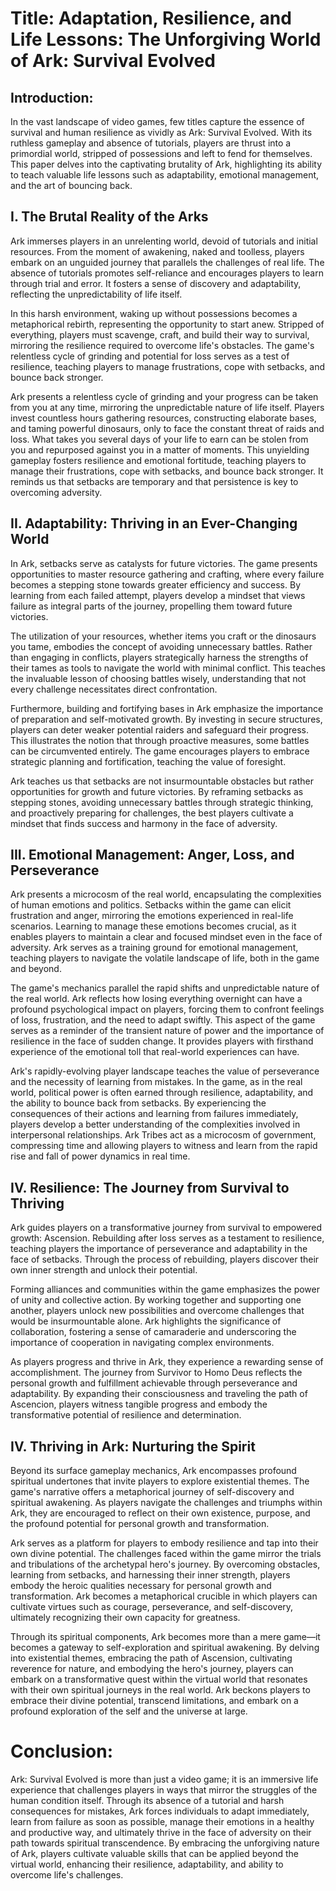 # Title: Adaptation, Resilience, and Life Lessons: The Unforgiving World of Ark: Survival Evolved

## Introduction:
In the vast landscape of video games, few titles capture the essence of survival and human resilience as vividly as Ark: Survival Evolved. With its ruthless gameplay and absence of tutorials, players are thrust into a primordial world, stripped of possessions and left to fend for themselves. This paper delves into the captivating brutality of Ark, highlighting its ability to teach valuable life lessons such as adaptability, emotional management, and the art of bouncing back.

## I. The Brutal Reality of the Arks
Ark immerses players in an unrelenting world, devoid of tutorials and initial resources. From the moment of awakening, naked and toolless, players embark on an unguided journey that parallels the challenges of real life. The absence of tutorials promotes self-reliance and encourages players to learn through trial and error. It fosters a sense of discovery and adaptability, reflecting the unpredictability of life itself.

In this harsh environment, waking up without possessions becomes a metaphorical rebirth, representing the opportunity to start anew. Stripped of everything, players must scavenge, craft, and build their way to survival, mirroring the resilience required to overcome life's obstacles. The game's relentless cycle of grinding and potential for loss serves as a test of resilience, teaching players to manage frustrations, cope with setbacks, and bounce back stronger.

Ark presents a relentless cycle of grinding and your progress can be taken from you at any time, mirroring the unpredictable nature of life itself. Players invest countless hours gathering resources, constructing elaborate bases, and taming powerful dinosaurs, only to face the constant threat of raids and loss. What takes you several days of your life to earn can be stolen from you and repurposed against you in a matter of moments. This unyielding gameplay fosters resilience and emotional fortitude, teaching players to manage their frustrations, cope with setbacks, and bounce back stronger. It reminds us that setbacks are temporary and that persistence is key to overcoming adversity.


## II. Adaptability: Thriving in an Ever-Changing World
In Ark, setbacks serve as catalysts for future victories. The game presents opportunities to master resource gathering and crafting, where every failure becomes a stepping stone towards greater efficiency and success. By learning from each failed attempt, players develop a mindset that views failure as integral parts of the journey, propelling them toward future victories.

The utilization of your resources, whether items you craft or the dinosaurs you tame, embodies the concept of avoiding unnecessary battles. Rather than engaging in conflicts, players strategically harness the strengths of their tames as tools to navigate the world with minimal conflict. This teaches the invaluable lesson of choosing battles wisely, understanding that not every challenge necessitates direct confrontation.

Furthermore, building and fortifying bases in Ark emphasize the importance of preparation and self-motivated growth. By investing in secure structures, players can deter weaker potential raiders and safeguard their progress. This illustrates the notion that through proactive measures, some battles can be circumvented entirely. The game encourages players to embrace strategic planning and fortification, teaching the value of foresight.

Ark teaches us that setbacks are not insurmountable obstacles but rather opportunities for growth and future victories. By reframing setbacks as stepping stones, avoiding unnecessary battles through strategic thinking, and proactively preparing for challenges, the best players cultivate a mindset that finds success and harmony in the face of adversity.


## III. Emotional Management: Anger, Loss, and Perseverance
Ark presents a microcosm of the real world, encapsulating the complexities of human emotions and politics. Setbacks within the game can elicit frustration and anger, mirroring the emotions experienced in real-life scenarios. Learning to manage these emotions becomes crucial, as it enables players to maintain a clear and focused mindset even in the face of adversity. Ark serves as a training ground for emotional management, teaching players to navigate the volatile landscape of life, both in the game and beyond.

The game's mechanics parallel the rapid shifts and unpredictable nature of the real world. Ark reflects how losing everything overnight can have a profound psychological impact on players, forcing them to confront feelings of loss, frustration, and the need to adapt swiftly. This aspect of the game serves as a reminder of the transient nature of power and the importance of resilience in the face of sudden change. It provides players with firsthand experience of the emotional toll that real-world experiences can have.

Ark's rapidly-evolving player landscape teaches the value of perseverance and the necessity of learning from mistakes. In the game, as in the real world, political power is often earned through resilience, adaptability, and the ability to bounce back from setbacks. By experiencing the consequences of their actions and learning from failures immediately, players develop a better understanding of the complexities involved in interpersonal relationships. Ark Tribes act as a microcosm of government, compressing time and allowing players to witness and learn from the rapid rise and fall of power dynamics in real time.


## IV. Resilience: The Journey from Survival to Thriving
Ark guides players on a transformative journey from survival to empowered growth: Ascension. Rebuilding after loss serves as a testament to resilience, teaching players the importance of perseverance and adaptability in the face of setbacks. Through the process of rebuilding, players discover their own inner strength and unlock their potential.

Forming alliances and communities within the game emphasizes the power of unity and collective action. By working together and supporting one another, players unlock new possibilities and overcome challenges that would be insurmountable alone. Ark highlights the significance of collaboration, fostering a sense of camaraderie and underscoring the importance of cooperation in navigating complex environments.

As players progress and thrive in Ark, they experience a rewarding sense of accomplishment. The journey from Survivor to Homo Deus reflects the personal growth and fulfillment achievable through perseverance and adaptability. By expanding their consciousness and traveling the path of Ascencion, players witness tangible progress and embody the transformative potential of resilience and determination.


## IV. Thriving in Ark: Nurturing the Spirit
Beyond its surface gameplay mechanics, Ark encompasses profound spiritual undertones that invite players to explore existential themes. The game's narrative offers a metaphorical journey of self-discovery and spiritual awakening. As players navigate the challenges and triumphs within Ark, they are encouraged to reflect on their own existence, purpose, and the profound potential for personal growth and transformation.

Ark serves as a platform for players to embody resilience and tap into their own divine potential. The challenges faced within the game mirror the trials and tribulations of the archetypal hero's journey. By overcoming obstacles, learning from setbacks, and harnessing their inner strength, players embody the heroic qualities necessary for personal growth and transformation. Ark becomes a metaphorical crucible in which players can cultivate virtues such as courage, perseverance, and self-discovery, ultimately recognizing their own capacity for greatness.

Through its spiritual components, Ark becomes more than a mere game—it becomes a gateway to self-exploration and spiritual awakening. By delving into existential themes, embracing the path of Ascension, cultivating reverence for nature, and embodying the hero's journey, players can embark on a transformative quest within the virtual world that resonates with their own spiritual journeys in the real world. Ark beckons players to embrace their divine potential, transcend limitations, and embark on a profound exploration of the self and the universe at large.


# Conclusion:
Ark: Survival Evolved is more than just a video game; it is an immersive life experience that challenges players in ways that mirror the struggles of the human condition itself. Through its absence of a tutorial and harsh consequences for mistakes, Ark forces individuals to adapt immediately, learn from failure as soon as possible, manage their emotions in a healthy and productive way, and ultimately thrive in the face of adversity on their path towards spiritual transcendence. By embracing the unforgiving nature of Ark, players cultivate valuable skills that can be applied beyond the virtual world, enhancing their resilience, adaptability, and ability to overcome life's challenges.

